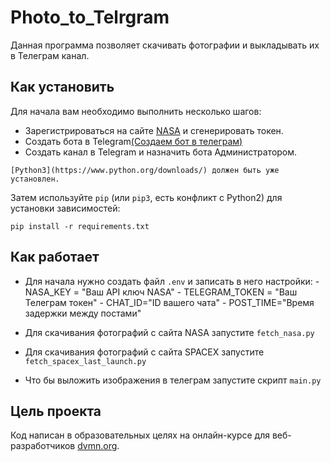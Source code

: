 # Photo_to_Telrgram

Данная программа позволяет скачивать фотографии и выкладывать их в Телеграм канал.

## Как установить 

Для начала вам необходимо выполнить несколько шагов:
- Зарегистрироваться на сайте [NASA](https://api.nasa.gov/) и сгенерировать токен.
- Cоздать бота в Telegram[(Создаем бот в телеграм)](https://smmplanner.com/blog/otlozhennyj-posting-v-telegram/)
- Создать канал в Telegram и назначить бота Администратором.
  
```
[Python3](https://www.python.org/downloads/) должен быть уже установлен.
```
Затем используйте `pip` (или `pip3`, есть конфликт с Python2) для установки зависимостей:
```
pip install -r requirements.txt
```

## Как работает
- Для начала нужно создать файл `.env` и записать в него настройки:
      - NASA_KEY = "Ваш API ключ NASA"
      - TELEGRAM_TOKEN = "Ваш Телеграм токен"
      - CHAT_ID="ID вашего чата"
      - POST_TIME="Время задержки между постами"
    
- Для скачивания фотографий с сайта NASA запустите `fetch_nasa.py`
- Для скачивания фотографий с сайта SPACEX запустите `fetch_spacex_last_launch.py`
- Что бы выложить изображения в телеграм запустите скрипт `main.py`

## Цель проекта

Код написан в образовательных целях на онлайн-курсе для веб-разработчиков [dvmn.org](https://dvmn.org/).


